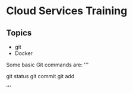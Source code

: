# Cloud Services Training

## Topics
- git
- Docker

Some basic Git commands are:
'''

git status
git commit
git add

'''
